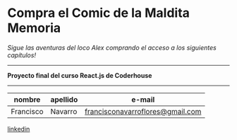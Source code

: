 # Compra el Comic de la Maldita Memoria

*Sigue las aventuras del loco Alex comprando el acceso a los siguientes capítulos!*

---

**Proyecto final del curso React.js de Coderhouse**

---

| nombre | apellido | e-mail
| ------| ------ | ------- |
Francisco | Navarro | francisconavarroflores@gmail.com |

[linkedin](https://www.linkedin.com/in/francisco-navarro-flores/)
